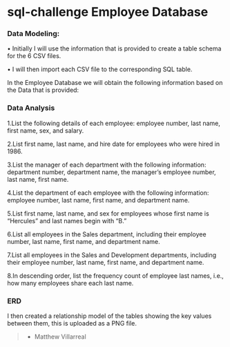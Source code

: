 # sql-challenge Employee Database

### Data Modeling:

•	Initially I will use the information that is provided to create a table schema for the 6 CSV files.

•	I will then import each CSV file to the corresponding SQL table.

In the Employee Database we will obtain the following information based on the Data that is provided:

### Data Analysis

1.List the following details of each employee: employee number, last name, first name, sex, and salary.

2.List first name, last name, and hire date for employees who were hired in 1986.

3.List the manager of each department with the following information: department number, department name, the manager’s employee number, last name, first name.

4.List the department of each employee with the following information: employee number, last name, first name, and department name.

5.List first name, last name, and sex for employees whose first name is “Hercules” and last names begin with “B.”

6.List all employees in the Sales department, including their employee number, last name, first name, and department name.

7.List all employees in the Sales and Development departments, including their employee number, last name, first name, and department name.

8.In descending order, list the frequency count of employee last names, i.e., how many employees share each last name.

### ERD

I then created a relationship model of the tables showing the key values between them, this is uploaded as a PNG file.

>- Matthew Villarreal

